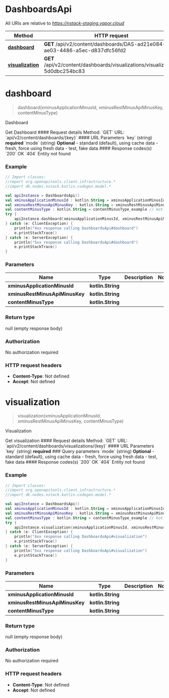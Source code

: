 # DashboardsApi

All URIs are relative to *https://nstack-staging.vapor.cloud*

Method | HTTP request | Description
------------- | ------------- | -------------
[**dashboard**](DashboardsApi.md#dashboard) | **GET** /api/v2/content/dashboards/DAS-ad21e084-ae03-4486-a5ec-d837dfc56fd2 | Dashboard
[**visualization**](DashboardsApi.md#visualization) | **GET** /api/v2/content/dashboards/visualizations/visualization-5d0dbc254bc83 | Visualization


<a name="dashboard"></a>
# **dashboard**
> dashboard(xminusApplicationMinusId, xminusRestMinusApiMinusKey, contentMinusType)

Dashboard

Get Dashboard  #### Request details Method: &#x60;GET&#x60;  URL: &#x60;api/v2/content/dashboards/{key}&#x60;  #### URL Parameters &#x60;key&#x60; (string) **required**  &#x60;mode&#x60; (string) **Optional**   - standard (default), using cache data  - fresh, force using fresh data  - test, fake data  #### Response codes(s) &#x60;200&#x60; OK  &#x60;404&#x60; Entity not found

### Example
```kotlin
// Import classes:
//import org.openapitools.client.infrastructure.*
//import dk.nodes.nstack.kotlin.codegen.model.*

val apiInstance = DashboardsApi()
val xminusApplicationMinusId : kotlin.String = xminusApplicationMinusId_example // kotlin.String | 
val xminusRestMinusApiMinusKey : kotlin.String = xminusRestMinusApiMinusKey_example // kotlin.String | 
val contentMinusType : kotlin.String = contentMinusType_example // kotlin.String | 
try {
    apiInstance.dashboard(xminusApplicationMinusId, xminusRestMinusApiMinusKey, contentMinusType)
} catch (e: ClientException) {
    println("4xx response calling DashboardsApi#dashboard")
    e.printStackTrace()
} catch (e: ServerException) {
    println("5xx response calling DashboardsApi#dashboard")
    e.printStackTrace()
}
```

### Parameters

Name | Type | Description  | Notes
------------- | ------------- | ------------- | -------------
 **xminusApplicationMinusId** | **kotlin.String**|  |
 **xminusRestMinusApiMinusKey** | **kotlin.String**|  |
 **contentMinusType** | **kotlin.String**|  |

### Return type

null (empty response body)

### Authorization

No authorization required

### HTTP request headers

 - **Content-Type**: Not defined
 - **Accept**: Not defined

<a name="visualization"></a>
# **visualization**
> visualization(xminusApplicationMinusId, xminusRestMinusApiMinusKey, contentMinusType)

Visualization

Get visualization  #### Request details Method: &#x60;GET&#x60;  URL: &#x60;api/v2/content/dashboards/visualizations/{key}&#x60;  #### URL Parameters &#x60;key&#x60; (string) **required**  ### Query parameters  &#x60;mode&#x60; (string) **Optional**   - standard (default), using cache data  - fresh, force using fresh data  - test, fake data  #### Response codes(s) &#x60;200&#x60; OK  &#x60;404&#x60; Entity not found

### Example
```kotlin
// Import classes:
//import org.openapitools.client.infrastructure.*
//import dk.nodes.nstack.kotlin.codegen.model.*

val apiInstance = DashboardsApi()
val xminusApplicationMinusId : kotlin.String = xminusApplicationMinusId_example // kotlin.String | 
val xminusRestMinusApiMinusKey : kotlin.String = xminusRestMinusApiMinusKey_example // kotlin.String | 
val contentMinusType : kotlin.String = contentMinusType_example // kotlin.String | 
try {
    apiInstance.visualization(xminusApplicationMinusId, xminusRestMinusApiMinusKey, contentMinusType)
} catch (e: ClientException) {
    println("4xx response calling DashboardsApi#visualization")
    e.printStackTrace()
} catch (e: ServerException) {
    println("5xx response calling DashboardsApi#visualization")
    e.printStackTrace()
}
```

### Parameters

Name | Type | Description  | Notes
------------- | ------------- | ------------- | -------------
 **xminusApplicationMinusId** | **kotlin.String**|  |
 **xminusRestMinusApiMinusKey** | **kotlin.String**|  |
 **contentMinusType** | **kotlin.String**|  |

### Return type

null (empty response body)

### Authorization

No authorization required

### HTTP request headers

 - **Content-Type**: Not defined
 - **Accept**: Not defined

